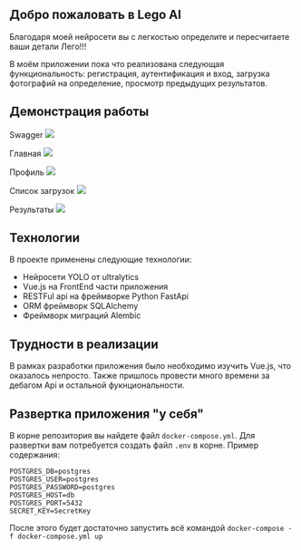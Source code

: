 ## Добро пожаловать в Lego AI
Благодаря моей нейросети вы с легкостью определите и пересчитаете ваши детали Лего!!!

В моём приложении пока что реализована следующая функциональность: регистрация, аутентификация и вход, загрузка фотографий на определение, просмотр предыдущих результатов. 

## Демонстрация работы
Swagger
![](https://imgur.com/u3Z5u8U)

Главная
![](https://imgur.com/6nXG5oo)

Профиль
![](https://imgur.com/ctM6bnR)

Список загрузок
![](https://imgur.com/223Awpb)

Результаты
![](https://imgur.com/U0LdBbf)

## Технологии

В проекте применены следующие технологии:

* Нейросети YOLO от ultralytics
* Vue.js на FrontEnd части приложения
* RESTFul api на фреймворке Python FastApi
* ORM фреймворк SQLAlchemy
* Фреймворк миграций Alembic

## Трудности в реализации

В рамках разработки приложения было необходимо изучить Vue.js, что оказалось непросто. Также пришлось провести много времени за дебагом Api и остальной фукнциональности.

## Развертка приложения "у себя"

В корне репозитория вы найдете файл `docker-compose.yml`. Для развертки вам потребуется создать файл `.env` в корне. Пример содержания: 

```
POSTGRES_DB=postgres
POSTGRES_USER=postgres
POSTGRES_PASSWORD=postgres
POSTGRES_HOST=db
POSTGRES_PORT=5432
SECRET_KEY=SecretKey
```

После этого будет достаточно запустить всё командой `docker-compose -f docker-compose.yml up`
